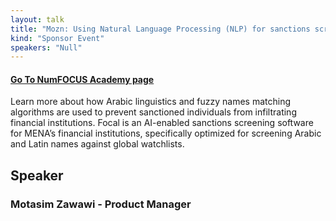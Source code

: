 ```yaml
---
layout: talk
title: "Mozn: Using Natural Language Processing (NLP) for sanctions screening"
kind: "Sponsor Event"
speakers: "Null"
---
```


#### [Go To NumFOCUS Academy page](https://courses.numfocus.org/courses/course-v1:PyDataGlobal+PDG20-sponsors+2020/jump_to/block-v1:PyDataGlobal+PDG20-sponsors+2020+type@vertical+block@9cfc2d8af01e45b4b8eb214d35837b23)

Learn more about how Arabic linguistics and fuzzy names matching algorithms are used to prevent sanctioned individuals from infiltrating financial institutions. Focal is an AI-enabled sanctions screening software for MENA’s financial institutions, specifically optimized for screening Arabic and Latin names against global watchlists.

## Speaker

### Motasim Zawawi - Product Manager

